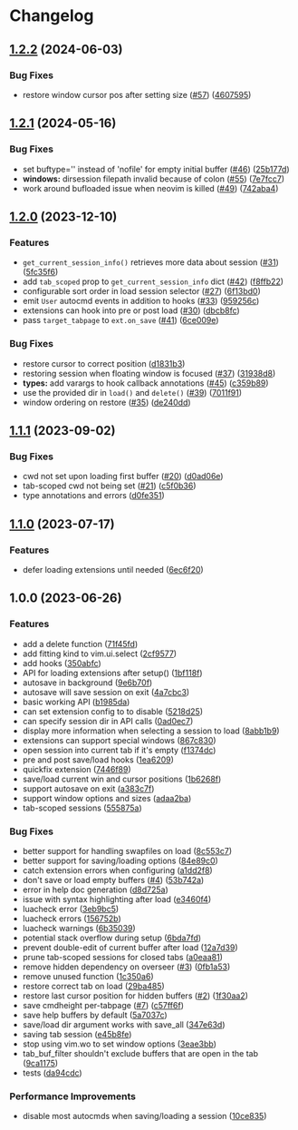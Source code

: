 # Changelog

## [1.2.2](https://github.com/stevearc/resession.nvim/compare/v1.2.1...v1.2.2) (2024-06-03)


### Bug Fixes

* restore window cursor pos after setting size ([#57](https://github.com/stevearc/resession.nvim/issues/57)) ([4607595](https://github.com/stevearc/resession.nvim/commit/460759570451a37bd7d9684f5e060016055a89af))

## [1.2.1](https://github.com/stevearc/resession.nvim/compare/v1.2.0...v1.2.1) (2024-05-16)


### Bug Fixes

* set buftype='' instead of 'nofile' for empty initial buffer ([#46](https://github.com/stevearc/resession.nvim/issues/46)) ([25b177d](https://github.com/stevearc/resession.nvim/commit/25b177d9068813972996381a6b1ed3df25ba912c))
* **windows:** dirsession filepath invalid because of colon ([#55](https://github.com/stevearc/resession.nvim/issues/55)) ([7e7fcc7](https://github.com/stevearc/resession.nvim/commit/7e7fcc7d77a634b5e2dc9f6a11c0c5c077966f21))
* work around bufloaded issue when neovim is killed ([#49](https://github.com/stevearc/resession.nvim/issues/49)) ([742aba4](https://github.com/stevearc/resession.nvim/commit/742aba4998123fc11f490a3aeffe8f550b2cb789))

## [1.2.0](https://github.com/stevearc/resession.nvim/compare/v1.1.1...v1.2.0) (2023-12-10)


### Features

* `get_current_session_info()` retrieves more data about session ([#31](https://github.com/stevearc/resession.nvim/issues/31)) ([5fc35f6](https://github.com/stevearc/resession.nvim/commit/5fc35f64823c5b6c4349ee2a8439c1940c522237))
* add `tab_scoped` prop to `get_current_session_info` dict ([#42](https://github.com/stevearc/resession.nvim/issues/42)) ([f8ffb22](https://github.com/stevearc/resession.nvim/commit/f8ffb22c7f6bf9d2323e013fb481560ec89271e2))
* configurable sort order in load session selector ([#27](https://github.com/stevearc/resession.nvim/issues/27)) ([6f13bd0](https://github.com/stevearc/resession.nvim/commit/6f13bd0085ba90d85b3d45907524949765686780))
* emit `User` autocmd events in addition to hooks ([#33](https://github.com/stevearc/resession.nvim/issues/33)) ([959256c](https://github.com/stevearc/resession.nvim/commit/959256ca7ca006db23955120c9eb0948378ad580))
* extensions can hook into pre or post load ([#30](https://github.com/stevearc/resession.nvim/issues/30)) ([dbcb8fc](https://github.com/stevearc/resession.nvim/commit/dbcb8fc7d49155637ad57a523408a722004081fe))
* pass `target_tabpage` to `ext.on_save` ([#41](https://github.com/stevearc/resession.nvim/issues/41)) ([6ce009e](https://github.com/stevearc/resession.nvim/commit/6ce009e666d6e65baae116d582c1f537ff5f36e0))


### Bug Fixes

* restore cursor to correct position ([d1831b3](https://github.com/stevearc/resession.nvim/commit/d1831b3f1b1e77fb4e92bd750627e17b24d0abd3))
* restoring session when floating window is focused ([#37](https://github.com/stevearc/resession.nvim/issues/37)) ([31938d8](https://github.com/stevearc/resession.nvim/commit/31938d818f11924da712918cb066937c557ee741))
* **types:** add varargs to hook callback annotations ([#45](https://github.com/stevearc/resession.nvim/issues/45)) ([c359b89](https://github.com/stevearc/resession.nvim/commit/c359b8936f76016d4957d08014ad8b4cd6b0ff2c))
* use the provided dir in `load()` and `delete()` ([#39](https://github.com/stevearc/resession.nvim/issues/39)) ([7011f91](https://github.com/stevearc/resession.nvim/commit/7011f91101e4c44f25b230b4b7363eb7363f4e39))
* window ordering on restore ([#35](https://github.com/stevearc/resession.nvim/issues/35)) ([de240dd](https://github.com/stevearc/resession.nvim/commit/de240ddc9901386e09fdd3b7a4f0e1dc5fb59a30))

## [1.1.1](https://github.com/stevearc/resession.nvim/compare/v1.1.0...v1.1.1) (2023-09-02)


### Bug Fixes

* cwd not set upon loading first buffer ([#20](https://github.com/stevearc/resession.nvim/issues/20)) ([d0ad06e](https://github.com/stevearc/resession.nvim/commit/d0ad06e5063524b022254ac3aa80ac9a332c9c14))
* tab-scoped cwd not being set ([#21](https://github.com/stevearc/resession.nvim/issues/21)) ([c5f0b36](https://github.com/stevearc/resession.nvim/commit/c5f0b362c953a0ed97e337332882ff32ae72c364))
* type annotations and errors ([d0fe351](https://github.com/stevearc/resession.nvim/commit/d0fe35176d332dbc75f51e4cb4f89afc4755e8e8))

## [1.1.0](https://github.com/stevearc/resession.nvim/compare/v1.0.0...v1.1.0) (2023-07-17)


### Features

* defer loading extensions until needed ([6ec6f20](https://github.com/stevearc/resession.nvim/commit/6ec6f20cf2cf3dc9c23a06deba36e1d2de9c75a4))

## 1.0.0 (2023-06-26)


### Features

* add a delete function ([71f45fd](https://github.com/stevearc/resession.nvim/commit/71f45fdbfb6f48defb95edcc9423b578c8090227))
* add fitting kind to vim.ui.select ([2cf9577](https://github.com/stevearc/resession.nvim/commit/2cf957753e28bf2b11e7d79322398240b1cc28bf))
* add hooks ([350abfc](https://github.com/stevearc/resession.nvim/commit/350abfcec2002cda3a7bf3d26c116a8cb83b5445))
* API for loading extensions after setup() ([1bf118f](https://github.com/stevearc/resession.nvim/commit/1bf118f77760311c3a6ef5fc9b2f189ea0ff3fe0))
* autosave in background ([9e6b70f](https://github.com/stevearc/resession.nvim/commit/9e6b70f7234b4cd32405bdecf1e8a5ce34842505))
* autosave will save session on exit ([4a7cbc3](https://github.com/stevearc/resession.nvim/commit/4a7cbc3f3ee4fef6c1568390758700f1d8537ba3))
* basic working API ([b1985da](https://github.com/stevearc/resession.nvim/commit/b1985da4f93424911739c8a77e1cdd3d5fd3fd1d))
* can set extension config to  to disable ([5218d25](https://github.com/stevearc/resession.nvim/commit/5218d250be2c97e1b5cd1bd06c9a4d2d98b82809))
* can specify session dir in API calls ([0ad0ec7](https://github.com/stevearc/resession.nvim/commit/0ad0ec7591367b8b23e7292392abc3c26112a4e5))
* display more information when selecting a session to load ([8abb1b9](https://github.com/stevearc/resession.nvim/commit/8abb1b97fc43c8d97da4396b102c4cbf881703dc))
* extensions can support special windows ([867c830](https://github.com/stevearc/resession.nvim/commit/867c83002b1c0e74edc356dd32ad96036edd8e7f))
* open session into current tab if it's empty ([f1374dc](https://github.com/stevearc/resession.nvim/commit/f1374dcb94c6ae7ec96101a061265814edcd8ee7))
* pre and post save/load hooks ([1ea6209](https://github.com/stevearc/resession.nvim/commit/1ea6209a2bae01fd37cfc0c450b12db647bb7b56))
* quickfix extension ([7446f89](https://github.com/stevearc/resession.nvim/commit/7446f8980deb272242f55df92c641f34835ee79f))
* save/load current win and cursor positions ([1b6268f](https://github.com/stevearc/resession.nvim/commit/1b6268fe82dde0ec51db469a3729b10f22611274))
* support autosave on exit ([a383c7f](https://github.com/stevearc/resession.nvim/commit/a383c7fd4685bd264033984d3b2b83eab4c85959))
* support window options and sizes ([adaa2ba](https://github.com/stevearc/resession.nvim/commit/adaa2ba1cd0b7f8119ee909fee3861d162cc22e5))
* tab-scoped sessions ([555875a](https://github.com/stevearc/resession.nvim/commit/555875a55db4b19a8cfba8663037060fa63ef713))


### Bug Fixes

* better support for handling swapfiles on load ([8c553c7](https://github.com/stevearc/resession.nvim/commit/8c553c796ef54c5fecb2cc7a071bd0ec27fdddc0))
* better support for saving/loading options ([84e89c0](https://github.com/stevearc/resession.nvim/commit/84e89c0458fee4c473f7c834b2736ae6baee3dac))
* catch extension errors when configuring ([a1dd2f8](https://github.com/stevearc/resession.nvim/commit/a1dd2f889c7cd907701b4901c49f35054b27337c))
* don't save or load empty buffers ([#4](https://github.com/stevearc/resession.nvim/issues/4)) ([53b742a](https://github.com/stevearc/resession.nvim/commit/53b742afd41057045a3598440c72fad072e62701))
* error in help doc generation ([d8d725a](https://github.com/stevearc/resession.nvim/commit/d8d725a433f9d840eb1f5de2622db2035c6ffbd1))
* issue with syntax highlighting after load ([e3460f4](https://github.com/stevearc/resession.nvim/commit/e3460f4b2408ba0b5703219c18aec2eea8a12a7b))
* luacheck error ([3eb9bc5](https://github.com/stevearc/resession.nvim/commit/3eb9bc5ae5aea5054c1625fca6c70f0b1ad7d487))
* luacheck errors ([156752b](https://github.com/stevearc/resession.nvim/commit/156752b05cf17733fe6fcca50ad22d193a83b161))
* luacheck warnings ([6b35039](https://github.com/stevearc/resession.nvim/commit/6b350393cc2f09632d4ee192dcb5ff4cb4c83ef8))
* potential stack overflow during setup ([6bda7fd](https://github.com/stevearc/resession.nvim/commit/6bda7fdebd5d685e7b45da408df1842c947d02f5))
* prevent double-edit of current buffer after load ([12a7d39](https://github.com/stevearc/resession.nvim/commit/12a7d39d357a9cb4fa417638c9b2c73556123b15))
* prune tab-scoped sessions for closed tabs ([a0eaa81](https://github.com/stevearc/resession.nvim/commit/a0eaa81d977356869b54b3b4f28a059cf08f5e0f))
* remove hidden dependency on overseer ([#3](https://github.com/stevearc/resession.nvim/issues/3)) ([0fb1a53](https://github.com/stevearc/resession.nvim/commit/0fb1a53761ff15fcdb017ab968cc7b1b6546b96a))
* remove unused function ([1c350a6](https://github.com/stevearc/resession.nvim/commit/1c350a6023c1af2a47f4c620bd8e9c4bd30a3f7b))
* restore correct tab on load ([29ba485](https://github.com/stevearc/resession.nvim/commit/29ba485a781eca1db9d176141726cd6f7cfc3961))
* restore last cursor position for hidden buffers ([#2](https://github.com/stevearc/resession.nvim/issues/2)) ([1f30aa2](https://github.com/stevearc/resession.nvim/commit/1f30aa2dccd8e4390992c0b7864660e1e4801aed))
* save cmdheight per-tabpage ([#7](https://github.com/stevearc/resession.nvim/issues/7)) ([c57ff6f](https://github.com/stevearc/resession.nvim/commit/c57ff6fdcd4d9ea9a109bad23aa856be0a75232c))
* save help buffers by default ([5a7037c](https://github.com/stevearc/resession.nvim/commit/5a7037c1bf0d108d4b9b4122e2b5f10f928a79f7))
* save/load dir argument works with save_all ([347e63d](https://github.com/stevearc/resession.nvim/commit/347e63d3ca8f2980d7666f58c2e558881c33b36d))
* saving tab session ([e45b8fe](https://github.com/stevearc/resession.nvim/commit/e45b8fe09d1f787b85458e1478a3d6b42273341c))
* stop using vim.wo to set window options ([3eae3bb](https://github.com/stevearc/resession.nvim/commit/3eae3bbf25f44b6c97ecc819009d541d97520d8e))
* tab_buf_filter shouldn't exclude buffers that are open in the tab ([9ca1175](https://github.com/stevearc/resession.nvim/commit/9ca1175a0347bb1a7857de80fd76ea063a20a1b6))
* tests ([da94cdc](https://github.com/stevearc/resession.nvim/commit/da94cdce4ee224947abf81b7e2b3c1248d1cb653))


### Performance Improvements

* disable most autocmds when saving/loading a session ([10ce835](https://github.com/stevearc/resession.nvim/commit/10ce8356569de78c91f3b6353e94c8abd20ca96a))
